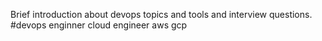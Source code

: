 Brief introduction about devops topics and tools and interview questions.
#devops enginner
cloud engineer
aws
gcp
